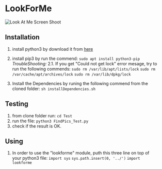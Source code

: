# LookForMe
![Look At Me Screen Shoot]()
## Installation
1. install python3 by download it from [here](https://www.python.org/getit/)
2. install pip3 by run the commend: `sudo apt install python3-pip`
    *TroubleShooting:*
    2.1. If you get "Could not get lock" error mesage, try to run the following commends:
        `sudo rm /var/lib/apt/lists/lock`
        `sudo rm /var/cache/apt/archives/lock`
        `sudo rm /var/lib/dpkg/lock`

3. Install the Dependencies by runing the following commend from the cloned folder: `sh installDependencies.sh`

## Testing
1. from clone folder run: `cd Test`
2. run the file: `python3 FindPics_Test.py`
3. check if the result is OK.

## Using
1. In order to use the "lookforme" module, puth this three line on top of your python3 file:
    `import sys`
    `sys.path.insert(0, '../')`
    `import lookforme`


